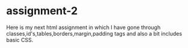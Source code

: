 # assignment-2
Here is my next html assignment in which I have gone through classes,id's,tables,borders,margin,padding tags and also a bit includes basic CSS.
